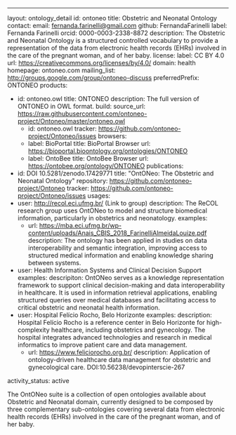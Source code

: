 ---
layout: ontology_detail
id: ontoneo
title: Obstetric and Neonatal Ontology
contact:
  email: fernanda.farinelli@gmail.com
  github: FernandaFarinelli
  label: Fernanda Farinelli
  orcid: 0000-0003-2338-8872
description: The Obstetric and Neonatal Ontology is a structured controlled vocabulary to provide a representation of the data from electronic health records (EHRs) involved in the care of the pregnant woman, and of her baby.
license:
  label: CC BY 4.0
  url: https://creativecommons.org/licenses/by/4.0/
domain: health 
homepage: ontoneo.com 
mailing_list: http://groups.google.com/group/ontoneo-discuss
preferredPrefix: ONTONEO
products:
- id: ontoneo.owl
  title: ONTONEO
  description: The full version of ONTONEO in OWL format.
build:
 source_url: https://raw.githubusercontent.com/ontoneo-project/Ontoneo/master/ontoneo.owl
  - id: ontoneo.owl
tracker: https://github.com/ontoneo-project/Ontoneo/issues
browsers:
  - label: BioPortal
    title: BioPortal Browser
    url: https://bioportal.bioontology.org/ontologies/ONTONEO
  - label: OntoBee
    title: OntoBee Browser
    url: https://ontobee.org/ontology/ONTONEO
publications:
- id: DOI 10.5281/zenodo.17429771
  title: "OntONeo: The Obstetric and Neonatal Ontology"
repository: https://github.com/ontoneo-project/Ontoneo
tracker: https://github.com/ontoneo-project/Ontoneo/issues
usages:
- user: http://recol.eci.ufmg.br/ (Link to group)
  description: The ReCOL research group uses OntONeo to model and structure biomedical information, particularly in obstetrics and neonatology.
  examples:
  - url: https://mba.eci.ufmg.br/wp-content/uploads/Anais_CBIS_2018_FarinelliAlmeidaLouize.pdf
    description: The ontology has been applied in studies on data interoperability and semantic integration, improving access to structured medical information and enabling knowledge sharing between systems.
- user: Health Information Systems and Clinical Decision Support
  examples:
  descripiton: OntONeo serves as a knowledge representation framework to support clinical decision-making and data interoperability in healthcare. It is used in information retrieval applications, enabling structured queries over medical databases and facilitating access to critical obstetric and neonatal health information.
- user: Hospital Felício Rocho, Belo Horizonte
  examples:
  description: Hospital Felício Rocho is a reference center in Belo Horizonte for high-complexity healthcare, including obstetrics and gynecology. The hospital integrates advanced technologies and research in medical informatics to improve patient care and data management.
  - url: https://www.feliciorocho.org.br/
      description: Application of ontology-driven healthcare data management for obstetric and gynecological care. DOI:10.56238/devopinterscie-267
  
activity_status: active

The OntONeo suite is a collection of open ontologies available about Obstetric and Neonatal domain, currently designed to be composed by three complementary sub-ontologies covering several data from electronic health records (EHRs) involved in the care of the pregnant woman, and of her baby.

